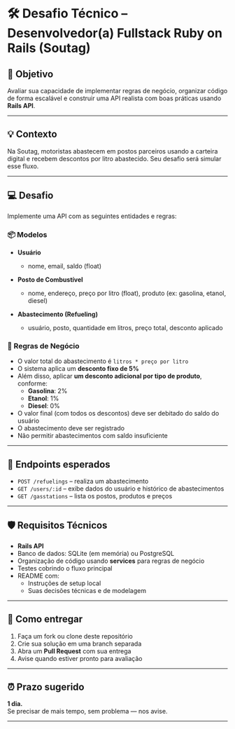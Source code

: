 # 🛠 Desafio Técnico – Desenvolvedor(a) Fullstack Ruby on Rails (Soutag)

## 🎯 Objetivo  
Avaliar sua capacidade de implementar regras de negócio, organizar código de forma escalável e construir uma API realista com boas práticas usando **Rails API**.

---

## 💡 Contexto

Na Soutag, motoristas abastecem em postos parceiros usando a carteira digital e recebem descontos por litro abastecido. Seu desafio será simular esse fluxo.

---

## 💻 Desafio

Implemente uma API com as seguintes entidades e regras:

### 📦 Modelos

- **Usuário**
  - nome, email, saldo (float)

- **Posto de Combustível**
  - nome, endereço, preço por litro (float), produto (ex: gasolina, etanol, diesel)

- **Abastecimento (Refueling)**
  - usuário, posto, quantidade em litros, preço total, desconto aplicado

### 📜 Regras de Negócio

- O valor total do abastecimento é `litros * preço por litro`
- O sistema aplica um **desconto fixo de 5%**
- Além disso, aplicar **um desconto adicional por tipo de produto**, conforme:
  - **Gasolina**: 2%
  - **Etanol**: 1%
  - **Diesel**: 0%
- O valor final (com todos os descontos) deve ser debitado do saldo do usuário
- O abastecimento deve ser registrado
- Não permitir abastecimentos com saldo insuficiente

---

## 🔌 Endpoints esperados

- `POST /refuelings` – realiza um abastecimento
- `GET /users/:id` – exibe dados do usuário e histórico de abastecimentos
- `GET /gasstations` – lista os postos, produtos e preços

---

## 🛡️ Requisitos Técnicos

- **Rails API**
- Banco de dados: SQLite (em memória) ou PostgreSQL
- Organização de código usando **services** para regras de negócio
- Testes cobrindo o fluxo principal
- README com:
  - Instruções de setup local
  - Suas decisões técnicas e de modelagem

---

## 🚀 Como entregar

1. Faça um fork ou clone deste repositório
2. Crie sua solução em uma branch separada
3. Abra um **Pull Request** com sua entrega
4. Avise quando estiver pronto para avaliação

---

## ⏰ Prazo sugerido

**1 dia.**  
Se precisar de mais tempo, sem problema — nos avise.

---
